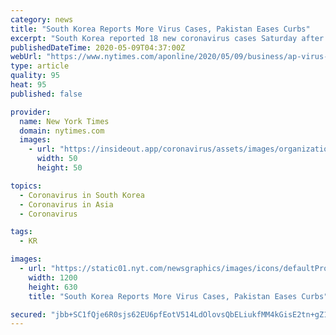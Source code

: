 ```yaml
---
category: news
title: "South Korea Reports More Virus Cases, Pakistan Eases Curbs"
excerpt: "South Korea reported 18 new coronavirus cases Saturday after bars and nightclubs were urged to close following a spate of infections, while Pakistan bowed to economic pressure and allowed some businesses to reopen despite a surge in case numbers."
publishedDateTime: 2020-05-09T04:37:00Z
webUrl: "https://www.nytimes.com/aponline/2020/05/09/business/ap-virus-outbreak.html"
type: article
quality: 95
heat: 95
published: false

provider:
  name: New York Times
  domain: nytimes.com
  images:
    - url: "https://insideout.app/coronavirus/assets/images/organizations/nytimes.com-50x50.jpg"
      width: 50
      height: 50

topics:
  - Coronavirus in South Korea
  - Coronavirus in Asia
  - Coronavirus

tags:
  - KR

images:
  - url: "https://static01.nyt.com/newsgraphics/images/icons/defaultPromoCrop.png"
    width: 1200
    height: 630
    title: "South Korea Reports More Virus Cases, Pakistan Eases Curbs"

secured: "jbb+SC1fQje6R0sjs62EU6pfEotV514LdOlovsQbELiukfMM4kGisE2tn+gZ1mUX6k62Kd1xEOSIS1W6l1XNt91tLcnaXwHpRyxQsHfAdMX1C4sIu5UxjEfesnJ1FrNBuESJk0iPF4rcximSXxPXcSnSrJLJfIsWD0JRAMohiAZZuL98RDU6H/+iPvNMEvedGMePXZuqh+RaT7GuiiGm+K8FSwMW50SgiNCrPeSvUp/6LMlNX5hYL03nq+g4aj3gM+sqyy6C1m8sxSWHhTez6dCxmooq8MxIZ6E0+LFy5GROWfcgS32VTFAfWA7/xY7k;f2tOblg/kn0qUInGjglbzA=="
---
```


